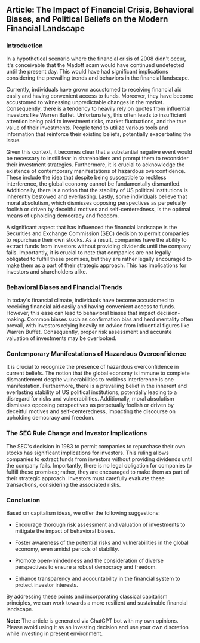 ## Article: The Impact of Financial Crisis, Behavioral Biases, and Political Beliefs on the Modern Financial Landscape



### Introduction

In a hypothetical scenario where the financial crisis of 2008 didn't occur, it's conceivable that the Madoff scam would have continued undetected until the present day. This would have had significant implications considering the prevailing trends and behaviors in the financial landscape.

Currently, individuals have grown accustomed to receiving financial aid easily and having convenient access to funds. Moreover, they have become accustomed to witnessing unpredictable changes in the market. Consequently, there is a tendency to heavily rely on quotes from influential investors like Warren Buffet. Unfortunately, this often leads to insufficient attention being paid to investment risks, market fluctuations, and the true value of their investments. People tend to utilize various tools and information that reinforce their existing beliefs, potentially exacerbating the issue.

Given this context, it becomes clear that a substantial negative event would be necessary to instill fear in shareholders and prompt them to reconsider their investment strategies. Furthermore, it is crucial to acknowledge the existence of contemporary manifestations of hazardous overconfidence. These include the idea that despite being susceptible to reckless interference, the global economy cannot be fundamentally dismantled. Additionally, there is a notion that the stability of US political institutions is inherently bestowed and everlasting. Lastly, some individuals believe that moral absolutism, which dismisses opposing perspectives as perpetually foolish or driven by deceitful motives and self-centeredness, is the optimal means of upholding democracy and freedom.

A significant aspect that has influenced the financial landscape is the Securities and Exchange Commission (SEC) decision to permit companies to repurchase their own stocks. As a result, companies have the ability to extract funds from investors without providing dividends until the company fails. Importantly, it is crucial to note that companies are not legally obligated to fulfill these promises, but they are rather legally encouraged to make them as a part of their strategic approach. This has implications for investors and shareholders alike.

### Behavioral Biases and Financial Trends

In today's financial climate, individuals have become accustomed to receiving financial aid easily and having convenient access to funds. However, this ease can lead to behavioral biases that impact decision-making. Common biases such as confirmation bias and herd mentality often prevail, with investors relying heavily on advice from influential figures like Warren Buffet. Consequently, proper risk assessment and accurate valuation of investments may be overlooked.

### Contemporary Manifestations of Hazardous Overconfidence

It is crucial to recognize the presence of hazardous overconfidence in current beliefs. The notion that the global economy is immune to complete dismantlement despite vulnerabilities to reckless interference is one manifestation. Furthermore, there is a prevailing belief in the inherent and everlasting stability of US political institutions, potentially leading to a disregard for risks and vulnerabilities. Additionally, moral absolutism dismisses opposing perspectives as perpetually foolish or driven by deceitful motives and self-centeredness, impacting the discourse on upholding democracy and freedom.

### The SEC Rule Change and Investor Implications

The SEC's decision in 1983 to permit companies to repurchase their own stocks has significant implications for investors. This ruling allows companies to extract funds from investors without providing dividends until the company fails. Importantly, there is no legal obligation for companies to fulfill these promises; rather, they are encouraged to make them as part of their strategic approach. Investors must carefully evaluate these transactions, considering the associated risks.

### Conclusion

Based on capitalism ideas, we offer the following suggestions:

- Encourage thorough risk assessment and valuation of investments to mitigate the impact of behavioral biases.

- Foster awareness of the potential risks and vulnerabilities in the global economy, even amidst periods of stability.

- Promote open-mindedness and the consideration of diverse perspectives to ensure a robust democracy and freedom.

- Enhance transparency and accountability in the financial system to protect investor interests.

By addressing these points and incorporating classical capitalism principles, we can work towards a more resilient and sustainable financial landscape.

**Note:** The article is generated via ChatGPT bot with my own opinions. Please avoid using it as an investing decision and use your own discretion while investing in present environment.


